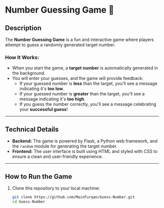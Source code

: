 # Number Guessing Game 🎯

## Description
The **Number Guessing Game** is a fun and interactive game where players attempt to guess a randomly generated target number. 

### How It Works:
- When you start the game, a **target number** is automatically generated in the background.
- You will enter your guesses, and the game will provide feedback:
  - If your guessed number is **less** than the target, you'll see a message indicating it's **too low**.
  - If your guessed number is **greater** than the target, you'll see a message indicating it's **too high**.
  - If you guess the number correctly, you'll see a message celebrating your **successful guess**!

---

## Technical Details
- **Backend:** The game is powered by Flask, a Python web framework, and the `random` module for generating the target number.
- **Frontend:** The user interface is built using HTML and styled with CSS to ensure a clean and user-friendly experience.

---

## How to Run the Game
1. Clone this repository to your local machine:
   ```bash
   git clone https://github.com/MainFurqan/Guess-Number.git
   cd Guess-Number
